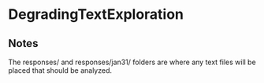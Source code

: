 # DegradingTextExploration
## Notes
The responses/ and responses/jan31/ folders are where any text files will be placed that should be analyzed.
